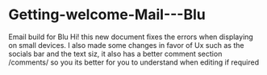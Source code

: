 # Getting-welcome-Mail---Blu
Email build for Blu
Hi! this new document fixes the errors when displaying on small devices. 
I also made some changes in favor of Ux such as the socials bar and the text siz, it also has a better comment section /comments/ so you its better for you to understand when editing if required

